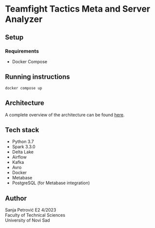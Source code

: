 # Teamfight Tactics Meta and Server Analyzer

## Setup
### Requirements
- Docker Compose

## Running instructions
```
docker compose up
```
## Architecture
A complete overview of the architecture can be found [here](https://s.icepanel.io/X9OaWkKYwqRoff/capb).

## Tech stack
- Python 3.7
- Spark 3.3.0
- Delta Lake
- Airflow
- Kafka
- Avro
- Docker
- Metabase
- PostgreSQL (for Metabase integration)
## Author
Sanja Petrović E2 4/2023<br>
Faculty of Technical Sciences<br>
University of Novi Sad
